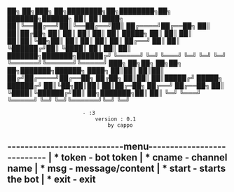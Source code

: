 ██╗   ██╗███╗   ██╗████████╗██╗████████╗██╗     ███████╗██████╗
██║   ██║████╗  ██║╚══██╔══╝██║╚══██╔══╝██║     ██╔════╝██╔══██╗
██║   ██║██╔██╗ ██║   ██║   ██║   ██║   ██║     █████╗  ██║  ██║
██║   ██║██║╚██╗██║   ██║   ██║   ██║   ██║     ██╔══╝  ██║  ██║
╚██████╔╝██║ ╚████║   ██║   ██║   ██║   ███████╗███████╗██████╔╝
 ╚═════╝ ╚═╝  ╚═══╝   ╚═╝   ╚═╝   ╚═╝   ╚══════╝╚══════╝╚═════╝
███╗   ██╗██╗   ██╗██╗  ██╗███████╗██████╗
████╗  ██║██║   ██║██║ ██╔╝██╔════╝██╔══██╗
██╔██╗ ██║██║   ██║█████╔╝ █████╗  ██████╔╝
██║╚██╗██║██║   ██║██╔═██╗ ██╔══╝  ██╔══██╗
██║ ╚████║╚██████╔╝██║  ██╗███████╗██║  ██║
╚═╝  ╚═══╝ ╚═════╝ ╚═╝  ╚═╝╚══════╝╚═╝  ╚═╝

                            - :3
                                version : 0.1
                                    by cappo
---------------------------menu---------------------------
 | * token - bot token
 | * cname - channel name
 | * msg   - message/content
 | * start - starts the bot
 | * exit  - exit
----------------------------------------------------------

